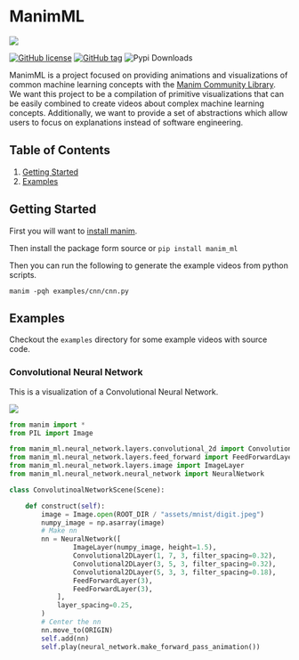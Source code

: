 # ManimML
<a href="https://github.com/helblazer811/ManimMachineLearning">
    <img src="examples/media/ManimMLLogo.gif">
</a>

[![GitHub license](https://img.shields.io/github/license/helblazer811/ManimMachineLearning)](https://github.com/helblazer811/ManimMachineLearning/blob/main/LICENSE.md)
[![GitHub tag](https://img.shields.io/github/v/release/helblazer811/ManimMachineLearning)](https://img.shields.io/github/v/release/helblazer811/ManimMachineLearning)
![Pypi Downloads](https://img.shields.io/pypi/dm/manim-ml)

ManimML is a project focused on providing animations and visualizations of common machine learning concepts with the [Manim Community Library](https://www.manim.community/). We want this project to be a compilation of primitive visualizations that can be easily combined to create videos about complex machine learning concepts. Additionally, we want to provide a set of abstractions which allow users to focus on explanations instead of software engineering.

## Table of Contents

1. [Getting Started](#getting-started)
2. [Examples](#examples)

## Getting Started 
First you will want to [install manim](https://docs.manim.community/en/stable/installation.html). 

Then install the package form source or
`pip install manim_ml`

Then you can run the following to generate the example videos from python scripts. 

`manim -pqh examples/cnn/cnn.py`

## Examples

Checkout the ```examples``` directory for some example videos with source code. 

### Convolutional Neural Network

This is a visualization of a Convolutional Neural Network.

<img src="assets/BasicCNNGIF.gif">

```python
from manim import * 
from PIL import Image

from manim_ml.neural_network.layers.convolutional_2d import Convolutional2DLayer
from manim_ml.neural_network.layers.feed_forward import FeedForwardLayer
from manim_ml.neural_network.layers.image import ImageLayer
from manim_ml.neural_network.neural_network import NeuralNetwork

class ConvolutinoalNetworkScene(Scene):

    def construct(self):
        image = Image.open(ROOT_DIR / "assets/mnist/digit.jpeg")
        numpy_image = np.asarray(image)
        # Make nn
        nn = NeuralNetwork([
                ImageLayer(numpy_image, height=1.5),
                Convolutional2DLayer(1, 7, 3, filter_spacing=0.32),
                Convolutional2DLayer(3, 5, 3, filter_spacing=0.32),
                Convolutional2DLayer(5, 3, 3, filter_spacing=0.18),
                FeedForwardLayer(3),
                FeedForwardLayer(3),
            ],
            layer_spacing=0.25,
        )
        # Center the nn
        nn.move_to(ORIGIN)
        self.add(nn)
        self.play(neural_network.make_forward_pass_animation())
```

